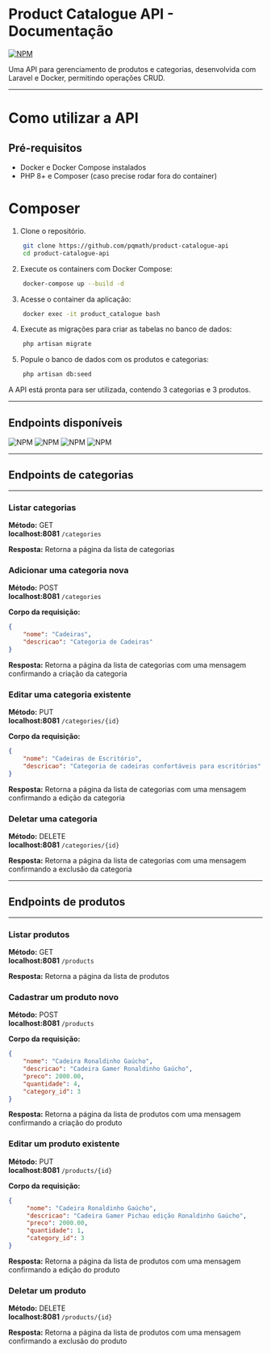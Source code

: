 
# Product Catalogue API - Documentação

[![NPM](https://img.shields.io/badge/license-MIT-green)](https://github.com/pqmath/product-catalogue-api/blob/main/LICENSE)

<p>
    Uma API para gerenciamento de produtos e categorias,
    desenvolvida com Laravel e Docker, permitindo operações CRUD.
</p>

---

# Como utilizar a API

## Pré-requisitos
- Docker e Docker Compose instalados
- PHP 8+ e Composer (caso precise rodar fora do container)

# Composer 


1. Clone o repositório.
```bash
    git clone https://github.com/pqmath/product-catalogue-api
    cd product-catalogue-api
```

2. Execute os containers com Docker Compose:
```bash
    docker-compose up --build -d
```

3. Acesse o container da aplicação:
```bash
    docker exec -it product_catalogue bash
```
4. Execute as migrações para criar as tabelas no banco de dados:
```bash
    php artisan migrate
```

5. Popule o banco de dados com os produtos e categorias:
```bash
    php artisan db:seed
```

<p>
A API está pronta para ser utilizada, contendo 3 categorias e 3 produtos.
</p>

---

## Endpoints disponíveis

![NPM](https://img.shields.io/badge/GET-green)
![NPM](https://img.shields.io/badge/POST-yellow)
![NPM](https://img.shields.io/badge/PUT-blue)
![NPM](https://img.shields.io/badge/DELETE-red)

---

## Endpoints de categorias

---

### Listar categorias

**Método:** GET  
**localhost:8081** `/categories`

**Resposta:** Retorna a página da lista de categorias

### Adicionar uma categoria nova

**Método:** POST  
**localhost:8081** `/categories`

**Corpo da requisição:**
```json
{
    "nome": "Cadeiras",
    "descricao": "Categoria de Cadeiras"
}
```

**Resposta:** Retorna a página da lista de categorias com uma mensagem confirmando a criação da categoria

### Editar uma categoria existente

**Método:** PUT  
**localhost:8081** `/categories/{id}`

**Corpo da requisição:**
```json
{
    "nome": "Cadeiras de Escritório",
    "descricao": "Categoria de cadeiras confortáveis para escritórios"
}
```

**Resposta:** Retorna a página da lista de categorias com uma mensagem confirmando a edição da categoria

### Deletar uma categoria

**Método:** DELETE  
**localhost:8081** `/categories/{id}`

**Resposta:** Retorna a página da lista de categorias com uma mensagem confirmando a exclusão da categoria

---

## Endpoints de produtos

---

### Listar produtos

**Método:** GET  
**localhost:8081** `/products`

**Resposta:** Retorna a página da lista de produtos

### Cadastrar um produto novo

**Método:** POST  
**localhost:8081** `/products`

**Corpo da requisição:**
```json
{
    "nome": "Cadeira Ronaldinho Gaúcho",
    "descricao": "Cadeira Gamer Ronaldinho Gaúcho",
    "preco": 2000.00,
    "quantidade": 4,
    "category_id": 3
}
```

**Resposta:** Retorna a página da lista de produtos com uma mensagem confirmando a criação do produto

### Editar um produto existente

**Método:** PUT  
**localhost:8081** `/products/{id}`

**Corpo da requisição:**
```json
{
     "nome": "Cadeira Ronaldinho Gaúcho",
     "descricao": "Cadeira Gamer Pichau edição Ronaldinho Gaúcho",
     "preco": 2000.00,
     "quantidade": 1,
     "category_id": 3
}
```
**Resposta:** Retorna a página da lista de produtos com uma mensagem confirmando a edição do produto

### Deletar um produto

**Método:** DELETE  
**localhost:8081** `/products/{id}`

**Resposta:** Retorna a página da lista de produtos com uma mensagem confirmando a exclusão do produto

